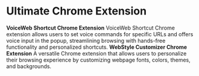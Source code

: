 # Ultimate Chrome Extension
**VoiceWeb Shortcut Chrome Extension**
VoiceWeb Shortcut Chrome extension allows users to set voice commands for specific URLs and offers voice input in the popup, streamlining browsing with hands-free functionality and personalized shortcuts.
**WebStyle Customizer Chrome Extension**
A versatile Chrome extension that allows users to personalize their browsing experience by customizing webpage fonts, colors, themes, and backgrounds.
